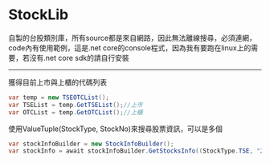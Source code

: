 # StockLib
自製的台股類別庫，所有source都是來自網路，因此無法離線搜尋，必須連網，code內有使用範例，這是.net core的console程式，因為我有要跑在linux上的需要，若沒有.net core sdk的請自行安裝
___
獲得目前上市與上櫃的代碼列表
```C#
var temp = new TSEOTCList();
var TSEList = temp.GetTSEList();//上市
var OTCList = temp.GetOTCList();//上櫃
```

使用ValueTuple(StockType, StockNo)來搜尋股票資訊，可以是多個
```C#
var stockInfoBuilder = new StockInfoBuilder();
var stockInfo = await stockInfoBuilder.GetStocksInfo((StockType.TSE, "2317"), (StockType.OTC, "5015"));
```
